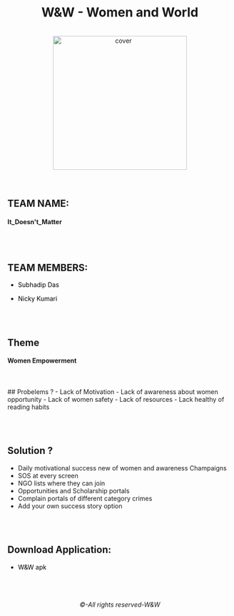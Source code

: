 
<div align="center">
<h1>W&W - Women and World</h1>
</div>

<br>

<div align="center">
<img width="300px" height = "300px" src="https://user-images.githubusercontent.com/89024718/211177231-23ed0bcc-e11b-4f77-a3dc-4c860022d506.png" alt="cover" />
</div>
<br><br>

## TEAM NAME:
<h4>It_Doesn't_Matter</h4>
 <br><br>
 
## TEAM MEMBERS:

- <a href="https://github.com/Subhadiptech" title="Click here" style="background-color:#FFFFFF;color:#000000;text-decoration:none">Subhadip Das</a>
 
- <a href="https://github.com/iamnicky" title="Click here" style="background-color:#FFFFFF;color:#000000;text-decoration:none">Nicky Kumari</a>


<br><br>

## Theme
<h4>Women Empowerment</h4>
<br><br>
## Probelems ?
- Lack of Motivation
- Lack of awareness about women opportunity
- Lack of women safety
- Lack of resources
- Lack healthy of reading habits

<br><br>

## Solution ?
- Daily motivational success new of women and awareness Champaigns
- SOS at every screen
- NGO lists where they can join
- Opportunities and Scholarship portals
- Complain portals of different category crimes
- Add your own success story option

<br><br>


 
## Download Application:

- <a href="https://drive.google.com/file/d/1N6dPi6yQvAUrmQK68UesBDSRGz3vLFYU/view?usp=sharing" title="Click here" style="background-color:#FFFFFF;color:#000000;text-decoration:none">W&W apk</a>

<br>
<br>
<div align="center">
<h6>©-All rights reserved-W&W</h6>
</div>


